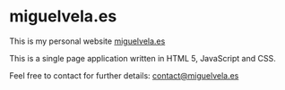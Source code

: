 # miguelvela.es
This is my personal website [miguelvela.es](https://miguelvela.es)

This is a single page application written in HTML 5, JavaScript and CSS.

Feel free to contact for further details:
[contact@miguelvela.es](mailto:contact@miguelvela.es)

